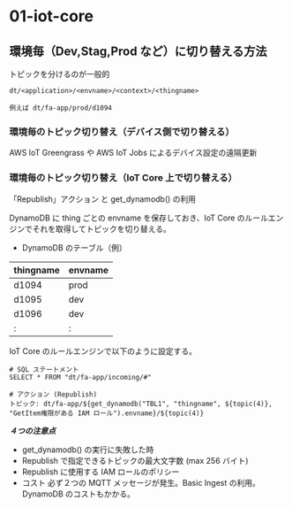 # 01-iot-core

## 環境毎（Dev,Stag,Prod など）に切り替える方法

トピックを分けるのが一般的

```
dt/<application>/<envname>/<context>/<thingname>

例えば dt/fa-app/prod/d1094
```

### 環境毎のトピック切り替え（デバイス側で切り替える）

AWS IoT Greengrass や AWS IoT Jobs によるデバイス設定の遠隔更新

### 環境毎のトピック切り替え（IoT Core 上で切り替える）

「Republish」アクション と get_dynamodb() の利用

DynamoDB に thing ごとの envname を保存しておき、IoT Core のルールエンジンでそれを取得してトピックを切り替える。

- DynamoDB のテーブル（例）

| thingname | envname |
| --------- | ------- |
| d1094     | prod    |
| d1095     | dev     |
| d1096     | dev     |
| :         | :       |

IoT Core のルールエンジンで以下のように設定する。

```
# SQL ステートメント
SELECT * FROM "dt/fa-app/incoming/#"

# アクション (Republish)
トピック: dt/fa-app/${get_dynamodb("TBL1", "thingname", ${topic(4)}, "GetItem権限がある IAM ロール").envname}/${topic(4)}
```

**_４つの注意点_**

- get_dynamodb() の実行に失敗した時
- Republish で指定できるトピックの最大文字数 (max 256 バイト)
- Republish に使用する IAM ロールのポリシー
- コスト 必ず２つの MQTT メッセージが発生。Basic Ingest の利用。 DynamoDB のコストもかかる。
